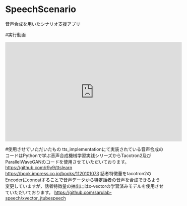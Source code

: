 # SpeechScenario
音声合成を用いたシナリオ支援アプリ

#実行動画
<iframe width="560" height="315" src="https://www.youtube.com/embed/3ilFax8-2Bw?si=WmulcPEC9uUeROvU" title="YouTube video player" frameborder="0" allow="accelerometer; autoplay; clipboard-write; encrypted-media; gyroscope; picture-in-picture; web-share" allowfullscreen></iframe>

#使用させていただいたもの
tts_implementationにて実装されている音声合成のコードはPythonで学ぶ音声合成機械学習実践シリーズからTacotron2及びParallelWaveGANのコードを使用させていただいております。
https://github.com/r9y9/ttslearn
https://book.impress.co.jp/books/1120101073
話者特徴量をtacotron2のEncoderにconcatすることで音声データから特定話者の音声を合成できるよう変更していますが，話者特徴量の抽出にはx-vectorの学習済みモデルを使用させていただいております。
https://github.com/sarulab-speech/xvector_jtubespeech
